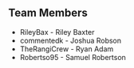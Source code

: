 ## Team Members

 - RileyBax - Riley Baxter
 - commentedk - Joshua Robson
 - TheRangiCrew - Ryan Adam
 - Robertso95 - Samuel Robertson

